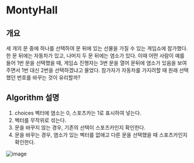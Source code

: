 # MontyHall
## 개요
세 개의 문 중에 하나를 선택하여 문 뒤에 있는 선물을 가질 수 있는 게임쇼에 참가했다. 한 문 뒤에는 자동차가 있고, 나머지 두 문 뒤에는 염소가 있다. 이때 어떤 사람이 예를 들어 1번 문을 선택했을 때, 게임쇼 진행자는 3번 문을 열어 문뒤에 염소가 있음을 보여주면서 1번 대신 2번을 선택하겠냐고 물었다. 참가자가 자동차를 가지려할 때 원래 선택했던 번호를 바꾸는 것이 유리할까?

## Algorithm 설명

1. choices 벡터에 염소는 0, 스포츠카는 1로 표시하여 넣는다.
2. 벡터를 무작위로 섞는다.
3. 문을 바꾸지 않는 경우, 기존의 선택이 스포츠카인지 확인한다.
4. 문을 바꾸는 경우, 염소가 있는 벡터를 없애고 다른 문을 선택했을 때 스포츠카인지 확인한다.

![image](https://user-images.githubusercontent.com/116272739/235628778-03908524-7658-4e23-b39e-b3548a03abf9.png)
